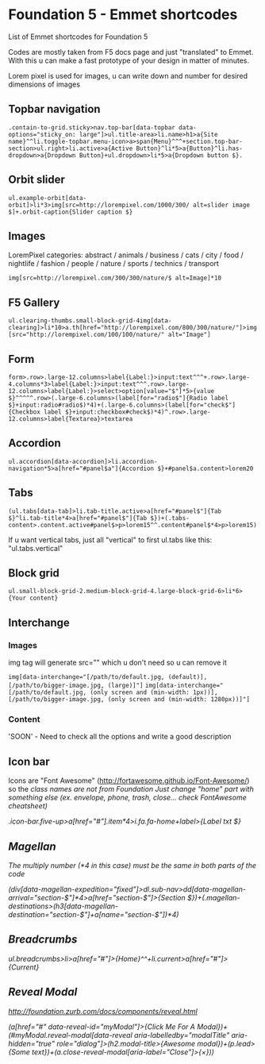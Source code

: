 # Foundation 5 - Emmet shortcodes
List of Emmet shortcodes for Foundation 5

Codes are mostly taken from F5 docs page and just "translated" to Emmet. With this u can make a fast prototype of your design in matter of minutes.

Lorem pixel is used for images, u can write down and number for desired dimensions of images


## Topbar navigation

`.contain-to-grid.sticky>nav.top-bar[data-topbar data-options="sticky_on: large"]>ul.title-area>li.name>h1>a{Site name}^^li.toggle-topbar.menu-icon>a>span{Menu}^^^+section.top-bar-section>ul.right>li.active>a{Active Button}^li*5>a{Button}^li.has-dropdown>a{Dropdown Button}+ul.dropdown>li*5>a{Dropdown button $}.`

## Orbit slider

`ul.example-orbit[data-orbit]>li*3>img[src=http://lorempixel.com/1000/300/ alt=slider image $]+.orbit-caption{Slider caption $}`

## Images

LoremPixel categories: abstract / animals / business / cats / city / food / nightlife / fashion / people / nature / sports / technics / transport

`img[src=http://lorempixel.com/300/300/nature/$ alt=Image]*10`

## F5 Gallery

`ul.clearing-thumbs.small-block-grid-4img[data-clearing]>li*10>a.th[href="http://lorempixel.com/800/300/nature/"]>img[src="http://lorempixel.com/100/100/nature/" alt="Image"]`

## Form

`form>.row>.large-12.columns>label{Label:}>input:text^^^+.row>.large-4.columns*3>label{Label:}>input:text^^^.row>.large-12.columns>label{Label:}>select>option[value="$"]*5>{value $}^^^^^.row>(.large-6.columns>(label[for="radio$"]{Radio label $}+input:radio#radio$)*4)+(.large-6.columns>(label[for="check$"]{Checkbox label $}+input:checkbox#check$)*4)^.row>.large-12.columns>label{Textarea}>textarea`

## Accordion

`ul.accordion[data-accordion]>li.accordion-navigation*5>a[href="#panel$a"]{Accordion $}+#panel$a.content>lorem20`

## Tabs

`(ul.tabs[data-tab]>li.tab-title.active>a[href="#panel$"]{Tab $}^li.tab-title*4>a[href="#panel$"]{Tab $})+(.tabs-content>.content.active#panel$>p>lorem15^^.content#panel$*4>p>lorem15)`

If u want vertical tabs, just all "vertical" to first ul.tabs like this:  "ul.tabs.vertical"

## Block grid

`ul.small-block-grid-2.medium-block-grid-4.large-block-grid-6>li*6>{Your content}`

## Interchange

### Images

img tag will generate src="" which u don't need so u can remove it

`img[data-interchange="[/path/to/default.jpg, (default)], [/path/to/bigger-image.jpg, (large)]"]`
`img[data-interchange="[/path/to/default.jpg, (only screen and (min-width: 1px))], [/path/to/bigger-image.jpg, (only screen and (min-width: 1280px))]"]`

### Content

'SOON' - Need to check all the options and write a good description


## Icon bar

Icons are "Font Awesome" (http://fortawesome.github.io/Font-Awesome/) so the <i> class names are not from Foundation
Just change "home" part with something else (ex. envelope, phone, trash, close... check FontAwesome cheatsheet)

.icon-bar.five-up>a[href="#"].item*4>i.fa.fa-home+label>{Label txt $}


## Magellan

The multiply number (*4 in this case) must be the same in both parts of the code

(div[data-magellan-expedition="fixed"]>dl.sub-nav>dd[data-magellan-arrival="section-$"]*4>a[href="section-$"]>{Section $})+(.magellan-destinations>(h3[data-magellan-destination="section-$"]+a[name="section-$"])*4)


## Breadcrumbs

ul.breadcrumbs>li>a[href="#"]>{Home}^^+li.current>a[href="#"]>{Current}


## Reveal Modal
http://foundation.zurb.com/docs/components/reveal.html

(a[href="#" data-reveal-id="myModal"]>{Click Me For A Modal})+(#myModal.reveal-modal[data-reveal aria-labelledby="modalTitle" aria-hidden="true" role="dialog"]>(h2.modal-title>{Awesome modal})+(p.lead>{Some text})+(a.close-reveal-modal[aria-label="Close"]>{&#215;}))